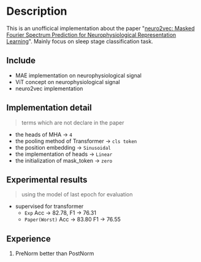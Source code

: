 # Description 

This is an unofficical implementation about the paper "[neuro2vec: Masked Fourier Spectrum Prediction for Neurophysiological Representation Learning](https://arxiv.org/abs/2204.12440)". Mainly focus on sleep stage classification task.

## Include

- MAE implementation on neurophysiological signal
- ViT concept on neurophysiological signal
- neuro2vec implementation

## Implementation detail

> terms which are not declare in the paper

- the heads of MHA -> `4`
- the pooling method of Transformer -> `cls token`
- the position embedding -> `Sinusoidal`
- the implementation of heads -> `Linear`
- the initialization of mask_token -> `zero`

## Experimental results

> using the model of last epoch for evaluation

- supervised for transformer
  - `Exp` Acc -> 82.78, F1 -> 76.31
  - `Paper(Worst)` Acc -> 83.80 F1 -> 76.55

## Experience

1. PreNorm better than PostNorm